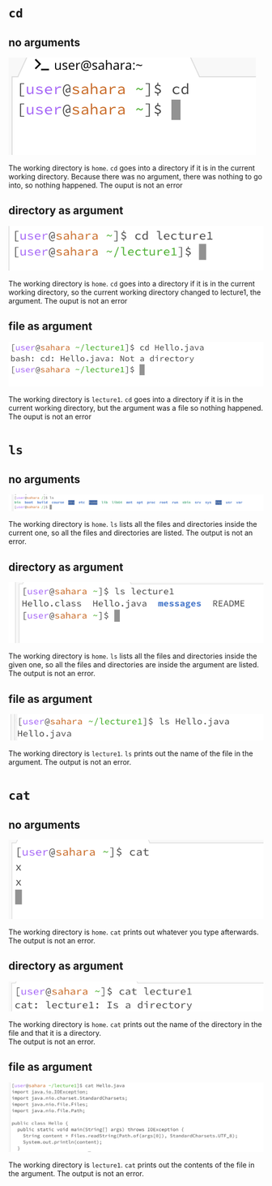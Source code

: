 # `cd`
## no arguments
![Image](lab1ss1.png)

The working directory is `home`.
`cd` goes into a directory if it is in the current working directory. Because there was no argument, there was nothing to go into, so nothing happened.
The ouput is not an error
## directory as argument
![Image](lab1ss2.png)

The working directory is `home`.
`cd` goes into a directory if it is in the current working directory, so the current working directory changed to lecture1, the argument.
The ouput is not an error
## file as argument
![Image](lab1ss3.png)

The working directory is `lecture1`. 
`cd` goes into a directory if it is in the current working directory, but the argument was a file so nothing happened.
The ouput is not an error
# `ls`
## no arguments
![Image](lab1ss4.png)

The working directory is `home`.
`ls` lists all the files and directories inside the current one, so all the files and directories are listed.
The output is not an error. 
## directory as argument
![Image](lab1ss5.png)

The working directory is `home`.
`ls` lists all the files and directories inside the given one, so all the files and directories are inside the argument are listed.
The output is not an error.
## file as argument
![Image](lab1ss6.png)

The working directory is `lecture1`.
`ls` prints out the name of the file in the argument. 
The output is not an error.
# `cat`
## no arguments
![Image](lab1ss7.png)

The working directory is `home`.
`cat` prints out whatever you type afterwards.  
The output is not an error.
## directory as argument
![Image](lab1ss8.png)

The working directory is `home`.
`cat` prints out the name of the directory in the file and that it is a directory.   
The output is not an error.
## file as argument
![Image](lab1ss9.png)

The working directory is `lecture1`.
`cat` prints out the contents of the file in the argument.
The output is not an error.
